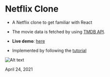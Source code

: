 # Netflix Clone

- A Netflix clone to get familiar with React
- The movie data is fetched by using [TMDB API](https://www.themoviedb.org/).

- **Live demo**: [here](https://emredogan7.github.io/netflix-clone/)
- Implemented by following the [tutorial](https://www.youtube.com/watch?v=XtMThy8QKqU)

![Alt text](public/ss.png)

April 24, 2021

